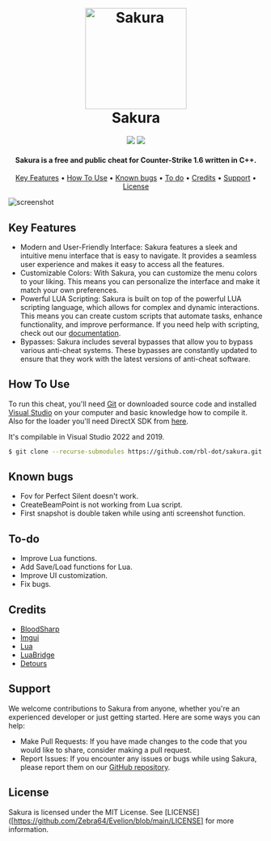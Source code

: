 <h1 align="center">
  <br>
  <a href="https://github.com/rbl-dot/sakura"><img src="https://i.imgur.com/WFsf63R.png" alt="Sakura" width="200"></a>
  <br>
  Sakura
  <br>
</h1>

<div align="center">
  <img src="https://img.shields.io/badge/License-MIT-green">
  <img src="https://img.shields.io/badge/Language-C%2B%2B-red">
</div>

<h4 align="center">Sakura is a free and public cheat for Counter-Strike 1.6 written in <b>C++</b>.</h4>

<p align="center">
  <a href="#key-features">Key Features</a> •
  <a href="#how-to-use">How To Use</a> •
  <a href="#known-bugs">Known bugs</a> •
  <a href="#to-do">To do</a> •
  <a href="#credits">Credits</a> •
  <a href="#support">Support</a> •
  <a href="#license">License</a>
</p>

![screenshot](https://i.imgur.com/1pD62e6.png)

## Key Features

* Modern and User-Friendly Interface: Sakura features a sleek and intuitive menu interface that is easy to navigate. It provides a seamless user experience and makes it easy to access all the features.
* Customizable Colors: With Sakura, you can customize the menu colors to your liking. This means you can personalize the interface and make it match your own preferences.
* Powerful LUA Scripting: Sakura is built on top of the powerful LUA scripting language, which allows for complex and dynamic interactions. This means you can create custom scripts that automate tasks, enhance functionality, and improve performance. If you need help with scripting, check out our [documentation](https://sakura-9.gitbook.io/sakura/).
* Bypasses: Sakura includes several bypasses that allow you to bypass various anti-cheat systems. These bypasses are constantly updated to ensure that they work with the latest versions of anti-cheat software.

## How To Use

To run this cheat, you'll need [Git](https://git-scm.com) or downloaded source code and installed [Visual Studio](https://visualstudio.microsoft.com/) on your computer and basic knowledge how to compile it. Also for the loader you'll need DirectX SDK from [here](https://www.microsoft.com/en-us/download/details.aspx?id=6812).

It's compilable in Visual Studio 2022 and 2019.

```bash
$ git clone --recurse-submodules https://github.com/rbl-dot/sakura.git
```

## Known bugs

* Fov for Perfect Silent doesn't work.
* CreateBeamPoint is not working from Lua script.
* First snapshot is double taken while using anti screenshot function.

## To-do

* Improve Lua functions.
* Add Save/Load functions for Lua.
* Improve UI customization.
* Fix bugs.

## Credits

- [BloodSharp](https://github.com/BloodSharp)
- [Imgui](https://github.com/ocornut/imgui)
- [Lua](https://www.lua.org/)
- [LuaBridge](https://github.com/vinniefalco/LuaBridge)
- [Detours](https://github.com/microsoft/Detours)

## Support

We welcome contributions to Sakura from anyone, whether you're an experienced developer or just getting started. Here are some ways you can help:

* Make Pull Requests: If you have made changes to the code that you would like to share, consider making a pull request.
* Report Issues: If you encounter any issues or bugs while using Sakura, please report them on our [GitHub repository](https://github.com/rbl-dot/sakura/issues).

## License

Sakura is licensed under the MIT License. See [LICENSE]([https://github.com/Zebra64/Evelion/blob/main/LICENSE] for more information.
